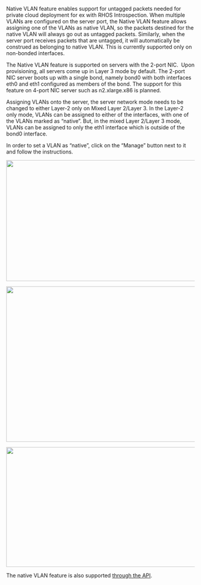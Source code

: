 <p>Native VLAN feature enables support for untagged packets needed for private cloud deployment for ex with RHOS Introspection. When multiple VLANs are configured on the server port, the Native VLAN feature allows assigning one of the VLANs as native VLAN, so the packets destined for the native VLAN will always go out as untagged packets. Similarly, when the server port receives packets that are untagged, it will automatically be construed as belonging to native VLAN. This is currently supported only on non-bonded interfaces.</p>

<p>The Native VLAN feature is supported on servers with the 2-port NIC. &nbsp;Upon provisioning, all servers come up in Layer 3 mode by default. The 2-port NIC server boots up with a single bond, namely bond0 with both interfaces eth0 and eth1 configured as members of the bond. The support for this feature on 4-port NIC server such as n2.xlarge.x86 is planned.&nbsp;</p>

<p>Assigning VLANs onto the server, the server network mode needs to be changed to either Layer-2 only on Mixed Layer 2/Layer 3. In the Layer-2 only mode, VLANs can be assigned to either of the interfaces, with one of the VLANs marked as &ldquo;native&rdquo;. But, in the mixed Layer 2/Layer 3 mode, VLANs can be assigned to only the eth1 interface which is outside of the bond0 interface.&nbsp;</p>

<p>In order to set a VLAN as &ldquo;native&rdquo;, click on the &ldquo;Manage&rdquo; button next to it and follow the instructions.&nbsp;</p>

<p><img src="https://deskpro-cloud.s3.amazonaws.com/files/26944/1877/1876413QJWKNHTAKTJJHQM0-1556575862642.png" class="fr-fic fr-dii" width="624" height="323"></p>

<p><img src="https://deskpro-cloud.s3.amazonaws.com/files/26944/1877/1876412JKWSPKHYXKGGMAS0-1556575862432.png" class="fr-fic fr-dii" width="624" height="415"></p>

<p><img src="https://deskpro-cloud.s3.amazonaws.com/files/26944/1877/1876411HNMXMGJQMDGAHTQ0-1556575862198.png" class="fr-fic fr-dii" width="624" height="320"></p>

<p>The native VLAN feature is also supported <a href="https://gist.github.com/usrdev/347ccb21372da862c92c00035e4bf5a5">through the API</a>.&nbsp;</p>

<p>
	<br>
</p>
